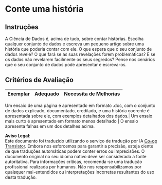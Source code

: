 <!--
CO_OP_TRANSLATOR_METADATA:
{
  "original_hash": "8980d7efd101c82d6d6ffc3458214120",
  "translation_date": "2025-08-24T00:52:53+00:00",
  "source_file": "4-Data-Science-Lifecycle/16-communication/assignment.md",
  "language_code": "pt"
}
-->
# Conte uma história

## Instruções

A Ciência de Dados é, acima de tudo, sobre contar histórias. Escolha qualquer conjunto de dados e escreva um pequeno artigo sobre uma história que poderia contar com ele. O que espera que o seu conjunto de dados revele? O que fará se as suas revelações forem problemáticas? E se os dados não revelarem facilmente os seus segredos? Pense nos cenários que o seu conjunto de dados pode apresentar e escreva-os.

## Critérios de Avaliação

Exemplar | Adequado | Necessita de Melhorias
--- | --- | -- |

Um ensaio de uma página é apresentado em formato .doc, com o conjunto de dados explicado, documentado, creditado, e uma história coerente é apresentada sobre ele, com exemplos detalhados dos dados.| Um ensaio mais curto é apresentado em formato menos detalhado | O ensaio apresenta falhas em um dos detalhes acima.

**Aviso Legal**:  
Este documento foi traduzido utilizando o serviço de tradução por IA [Co-op Translator](https://github.com/Azure/co-op-translator). Embora nos esforcemos para garantir a precisão, esteja ciente de que traduções automáticas podem conter erros ou imprecisões. O documento original no seu idioma nativo deve ser considerado a fonte autoritativa. Para informações críticas, recomenda-se uma tradução profissional realizada por humanos. Não nos responsabilizamos por quaisquer mal-entendidos ou interpretações incorretas resultantes do uso desta tradução.